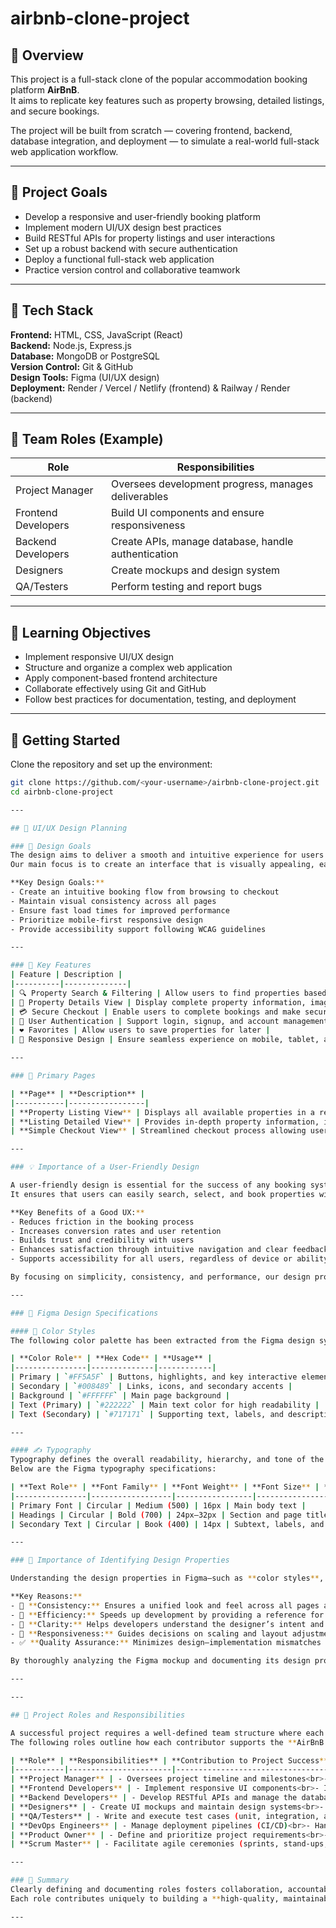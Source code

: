 # airbnb-clone-project

## 📖 Overview
This project is a full-stack clone of the popular accommodation booking platform **AirBnB**.  
It aims to replicate key features such as property browsing, detailed listings, and secure bookings.  

The project will be built from scratch — covering frontend, backend, database integration, and deployment — to simulate a real-world full-stack web application workflow.

---

## 🎯 Project Goals
- Develop a responsive and user-friendly booking platform  
- Implement modern UI/UX design best practices  
- Build RESTful APIs for property listings and user interactions  
- Set up a robust backend with secure authentication  
- Deploy a functional full-stack web application  
- Practice version control and collaborative teamwork  

---

## 🧰 Tech Stack
**Frontend:** HTML, CSS, JavaScript (React)  
**Backend:** Node.js, Express.js  
**Database:** MongoDB or PostgreSQL  
**Version Control:** Git & GitHub  
**Design Tools:** Figma (UI/UX design)  
**Deployment:** Render / Vercel / Netlify (frontend) & Railway / Render (backend)

---

## 👥 Team Roles (Example)
| Role | Responsibilities |
|------|------------------|
| Project Manager | Oversees development progress, manages deliverables |
| Frontend Developers | Build UI components and ensure responsiveness |
| Backend Developers | Create APIs, manage database, handle authentication |
| Designers | Create mockups and design system |
| QA/Testers | Perform testing and report bugs |

---

## 🧪 Learning Objectives
- Implement responsive UI/UX design  
- Structure and organize a complex web application  
- Apply component-based frontend architecture  
- Collaborate effectively using Git and GitHub  
- Follow best practices for documentation, testing, and deployment

---

## 🚀 Getting Started
Clone the repository and set up the environment:
```bash
git clone https://github.com/<your-username>/airbnb-clone-project.git
cd airbnb-clone-project

---

## 🎨 UI/UX Design Planning

### 🧭 Design Goals
The design aims to deliver a smooth and intuitive experience for users seeking accommodations.  
Our main focus is to create an interface that is visually appealing, easy to navigate, and consistent across all devices.

**Key Design Goals:**
- Create an intuitive booking flow from browsing to checkout  
- Maintain visual consistency across all pages  
- Ensure fast load times for improved performance  
- Prioritize mobile-first responsive design  
- Provide accessibility support following WCAG guidelines  

---

### 🌟 Key Features
| Feature | Description |
|----------|--------------|
| 🔍 Property Search & Filtering | Allow users to find properties based on location, date, and price range |
| 🏡 Property Details View | Display complete property information, images, and amenities |
| 💳 Secure Checkout | Enable users to complete bookings and make secure payments |
| 👤 User Authentication | Support login, signup, and account management |
| ❤️ Favorites | Allow users to save properties for later |
| 📱 Responsive Design | Ensure seamless experience on mobile, tablet, and desktop |

---

### 🧩 Primary Pages

| **Page** | **Description** |
|-----------|-----------------|
| **Property Listing View** | Displays all available properties in a responsive grid layout. Users can filter results by location, date, and price range. |
| **Listing Detailed View** | Provides in-depth property information, including high-quality images, amenities, reviews, and a booking button. |
| **Simple Checkout View** | Streamlined checkout process allowing users to confirm booking details and make secure payments. |

---

### 💡 Importance of a User-Friendly Design

A user-friendly design is essential for the success of any booking system.  
It ensures that users can easily search, select, and book properties without confusion or unnecessary steps.  

**Key Benefits of a Good UX:**
- Reduces friction in the booking process  
- Increases conversion rates and user retention  
- Builds trust and credibility with users  
- Enhances satisfaction through intuitive navigation and clear feedback  
- Supports accessibility for all users, regardless of device or ability  

By focusing on simplicity, consistency, and performance, our design promotes an engaging and efficient booking experience.

---

### 🎨 Figma Design Specifications

#### 🎨 Color Styles
The following color palette has been extracted from the Figma design system to maintain a consistent and modern visual style across the application:

| **Color Role** | **Hex Code** | **Usage** |
|----------------|--------------|------------|
| Primary | `#FF5A5F` | Buttons, highlights, and key interactive elements |
| Secondary | `#008489` | Links, icons, and secondary accents |
| Background | `#FFFFFF` | Main page background |
| Text (Primary) | `#222222` | Main text color for high readability |
| Text (Secondary) | `#717171` | Supporting text, labels, and descriptions |

---

#### ✍️ Typography
Typography defines the overall readability, hierarchy, and tone of the design.  
Below are the Figma typography specifications:

| **Text Role** | **Font Family** | **Font Weight** | **Font Size** | **Usage** |
|----------------|------------------|-----------------|----------------|------------|
| Primary Font | Circular | Medium (500) | 16px | Main body text |
| Headings | Circular | Bold (700) | 24px–32px | Section and page titles |
| Secondary Text | Circular | Book (400) | 14px | Subtext, labels, and less prominent information |

---

### 💭 Importance of Identifying Design Properties

Understanding the design properties in Figma—such as **color styles**, **typography**, and **component spacing**—is critical before starting the development process.

**Key Reasons:**
- 🎯 **Consistency:** Ensures a unified look and feel across all pages and components.  
- 🧩 **Efficiency:** Speeds up development by providing a reference for reusing visual patterns.  
- 🧠 **Clarity:** Helps developers understand the designer’s intent and visual hierarchy.  
- 📱 **Responsiveness:** Guides decisions on scaling and layout adjustments for different screen sizes.  
- ✅ **Quality Assurance:** Minimizes design–implementation mismatches and reduces revisions later.

By thoroughly analyzing the Figma mockup and documenting its design properties, the development team can build an application that remains faithful to the intended user experience.

---

---

## 👥 Project Roles and Responsibilities

A successful project requires a well-defined team structure where each member understands their role and responsibilities.  
The following roles outline how each contributor supports the **AirBnB Clone Project** from design to deployment.

| **Role** | **Responsibilities** | **Contribution to Project Success** |
|-----------|-----------------------|------------------------------------|
| **Project Manager** | - Oversees project timeline and milestones<br>- Coordinates between teams<br>- Manages deliverables and ensures deadlines are met | Ensures smooth collaboration and timely delivery of all project components |
| **Frontend Developers** | - Implement responsive UI components<br>- Integrate APIs and handle state management<br>- Ensure accessibility and browser compatibility | Deliver a polished, user-friendly interface that matches the Figma design |
| **Backend Developers** | - Develop RESTful APIs and manage the database<br>- Implement authentication, authorization, and booking logic<br>- Ensure data security and efficient server performance | Provide reliable backend functionality and maintain data integrity |
| **Designers** | - Create UI mockups and maintain design systems<br>- Define color palettes, typography, and layout consistency<br>- Conduct UX research and usability testing | Ensure that the final product is visually appealing, intuitive, and user-centered |
| **QA/Testers** | - Write and execute test cases (unit, integration, and end-to-end)<br>- Identify and report bugs<br>- Validate that new features meet acceptance criteria | Maintain overall product quality and user satisfaction |
| **DevOps Engineers** | - Manage deployment pipelines (CI/CD)<br>- Handle server configuration, monitoring, and scaling<br>- Ensure application uptime and stability | Enable seamless deployment and maintain a reliable hosting environment |
| **Product Owner** | - Define and prioritize project requirements<br>- Represent stakeholder interests<br>- Validate features against business goals | Aligns technical work with business objectives and user needs |
| **Scrum Master** | - Facilitate agile ceremonies (sprints, stand-ups, retrospectives)<br>- Remove blockers for team members<br>- Promote collaboration and continuous improvement | Keeps the development process efficient, transparent, and adaptive |

---

### 🌟 Summary
Clearly defining and documenting roles fosters collaboration, accountability, and clarity across the team.  
Each role contributes uniquely to building a **high-quality, maintainable, and user-focused AirBnB clone** that meets both technical and business objectives.

---

